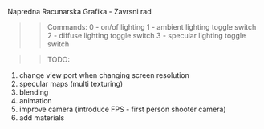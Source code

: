 Napredna Racunarska Grafika - Zavrsni rad
>> Commands:
0 - on/of lighting
1 - ambient lighting toggle switch 
2 - diffuse lighting toggle switch 
3 - specular lighting toggle switch

>> TODO: 
1. change view port when changing screen resolution
2. specular maps (multi texturing)
3. blending
4. animation
5. improve camera (introduce FPS - first person shooter camera)
6. add materials